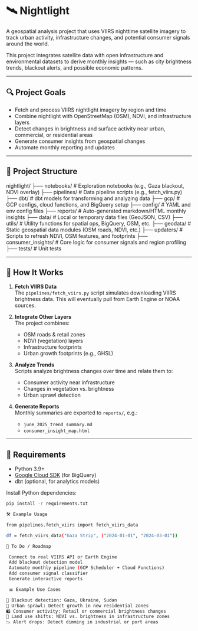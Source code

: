 # 🛰️ Nightlight

A geospatial analysis project that uses VIIRS nighttime satellite imagery to track urban activity, infrastructure changes, and potential consumer signals around the world.

This project integrates satellite data with open infrastructure and environmental datasets to derive monthly insights — such as city brightness trends, blackout alerts, and possible economic patterns.

---

## 🔍 Project Goals

- Fetch and process VIIRS nightlight imagery by region and time
- Combine nightlight with OpenStreetMap (OSM), NDVI, and infrastructure layers
- Detect changes in brightness and surface activity near urban, commercial, or residential areas
- Generate consumer insights from geospatial changes
- Automate monthly reporting and updates

---

## 📁 Project Structure

nightlight/
├── notebooks/ # Exploration notebooks (e.g., Gaza blackout, NDVI overlay)
├── pipelines/ # Data pipeline scripts (e.g., fetch_viirs.py)
├── dbt/ # dbt models for transforming and analyzing data
├── gcp/ # GCP configs, cloud functions, and BigQuery setup
├── config/ # YAML and env config files
├── reports/ # Auto-generated markdown/HTML monthly insights
├── data/ # Local or temporary data files (GeoJSON, CSV)
├── utils/ # Utility functions for spatial ops, BigQuery, OSM, etc.
├── geodata/ # Static geospatial data modules (OSM roads, NDVI, etc.)
├── updaters/ # Scripts to refresh NDVI, OSM features, and footprints
├── consumer_insights/ # Core logic for consumer signals and region profiling
├── tests/ # Unit tests


---

## 🚀 How It Works

1. **Fetch VIIRS Data**  
   The `pipelines/fetch_viirs.py` script simulates downloading VIIRS brightness data. This will eventually pull from Earth Engine or NOAA sources.

2. **Integrate Other Layers**  
   The project combines:
   - OSM roads & retail zones
   - NDVI (vegetation) layers
   - Infrastructure footprints
   - Urban growth footprints (e.g., GHSL)

3. **Analyze Trends**  
   Scripts analyze brightness changes over time and relate them to:
   - Consumer activity near infrastructure
   - Changes in vegetation vs. brightness
   - Urban sprawl detection

4. **Generate Reports**  
   Monthly summaries are exported to `reports/`, e.g.:
   - `june_2025_trend_summary.md`
   - `consumer_insight_map.html`

---

## 💾 Requirements

- Python 3.9+
- [Google Cloud SDK](https://cloud.google.com/sdk) (for BigQuery)
- dbt (optional, for analytics models)

Install Python dependencies:
```bash
pip install -r requirements.txt

🛠 Example Usage

from pipelines.fetch_viirs import fetch_viirs_data

df = fetch_viirs_data("Gaza Strip", ("2024-01-01", "2024-03-01"))

📌 To Do / Roadmap

 Connect to real VIIRS API or Earth Engine
 Add blackout detection model
 Automate monthly pipeline (GCP Scheduler + Cloud Functions)
 Add consumer signal classifier
 Generate interactive reports

 📊 Example Use Cases

🛑 Blackout detection: Gaza, Ukraine, Sudan
🌆 Urban sprawl: Detect growth in new residential zones
🛍️ Consumer activity: Retail or commercial brightness changes
🚜 Land use shifts: NDVI vs. brightness in infrastructure zones
📉 Alert drops: Detect dimming in industrial or port areas

